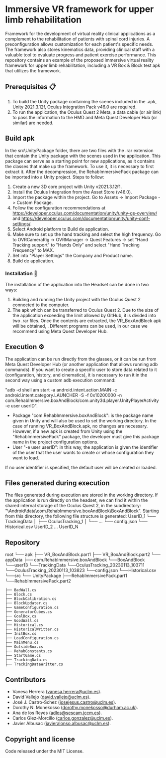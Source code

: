 # Immersive VR framework for upper limb rehabilitation

Framework for the development of virtual reality clinical applications as a complement to the rehabilitation of patients with spinal cord injuries. 
A preconfiguration allows customization for each patient's specific needs. 
The framework also stores kinematics data, providing clinical staff with a valuable tool to evaluate progress and patient exercise performance. This repository contains an example of the proposed immersive virtual reality framework for upper limb rehabilitation, including a VR Box & Block test apk that utilizes the framework.

## Prerequisites 📋

1. To build the Unity package containing the scenes included in the .apk, Unity 2021.3.12f, Oculus Integration Pack v46.0 are required.
2. To run the application, the Oculus Quest 2 Meta, a data cable (or air link) to pass the information to the HMD and Meta Quest Developer Hub (or similar) are needed.

## Build apk

In the src\UnityPackage folder, there are two files with the .rar extension that contain the Unity package with the scenes used in the application. This package can serve as a starting point for new applications, as it contains the classes that make up the framework. To use it, it is necessary to first extract it. After the decompression, the RehabImmersivePack package can be imported into a Unity project. 
Steps to follow:
1. Create a new 3D core project with Unity v2021.3.12f1.
2. Install the Oculus Integration from the Asset Store (v46.0).
3. Import the package within the project. Go to Assets -> Import Package -> Custom Package.
4. Follow the configuration recommendations at https://developer.oculus.com/documentation/unity/unity-gs-overview/ and  https://developer.oculus.com/documentation/unity/unity-conf-settings/.
5. Select Android platform to Build de application.
6. Make sure to set up the hand tracking and select the high frequency. Go to OVRCameraRig -> OVRManager -> Quest Features -> set "Hand Tracking support" to "Hands Only" and select "Hand Tracking Frequency" to MAX.
7. Set into "Player Settings" the Company and Product name. 
8. Build de application.



### Installation 🔧

The installation of the application into the Headset can be done in two ways:

1. Building and running the Unity project with the Oculus Quest 2 connected to the computer.
2. The apk which can be transferred to Oculus Quest 2. Due to the size of the application exceeding the limit allowed by GitHub, it is divided into two .rar files. Once the contents are extracted, the VR_BoxAndBlock apk will be obtained, . Different programs can be used, in our case we recommend using Meta Quest Developer Hub.

## Execution ⚙️

The application can be run directly from the glasses, or it can be run from Meta Quest Developer Hub (or another application that allows running adb commands). If you want to create a specific user to store data related to it (configuration, history, and cinematics), it is necessary to run it in the second way using a custom adb execution command: 

"adb -d shell am start -a android.intent.action.MAIN -c android.intent.category.LAUNCHER -S -f 0x10200000 -n com.RehabImmersive.boxAndBlock/com.unity3d.player.UnityPlayerActivity -e user userID".

- Package "com.RehabImmersive.boxAndBlock": is the package name given in Unity and will also be used to set the working directory. In the case of running VR_BoxAndBlock.apk, no changes are necessary. However, if a new apk is created from Unity using the "RehabImmersivePack" package, the developer must give this package name in the project configuration options.
- User "-e user userID": in this way, the application is given the identifier of the user that the user wants to create or whose configuration they want to load.

If no user identifier is specified, the default user will be created or loaded.

## Files generated during execution 

The files generated during execution are stored in the working directory. If the application is run directly on the headset, we can find it within the shared internal storage of the Oculus Quest 2, in the subdirectory: "\Android\data\com.RehabImmersive.boxAndBlock\BoxAndBlock".
Starting from this directory, the following file structure is generated:
UserID_1
└── TrackingData
    │   ├── OculusTracking_1
    │   └── ...
    └── config.json
    └── Historical.csv
UserID_2
...
UserID_N

## Repository

root
└── apk
     ├── VR_BoxAndBlock.part1
	 ├── VR_BoxAndBlock.part2
 └── appData
     ├── com.RehabImmersive.boxAndBlock
	            └──BoxAndBlock
				 └──user13
				      └──TrackingData
						    └──OculusTracking_20230113_103711
						    └──OculusTracking_20230113_103823
					  └──config.json
					  └──Historical.csv
└──src 
	└── UnityPackage
				├──RehabImmersivePack.part1
				└──RehabImmersivePack.part2
		
	├── BadWall.cs
	├── Block.cs
	├── BlockCalibration.cs
	├── BlockUpdater.cs
	├── GameConfiguration.cs
	├── GeneratorCubes.cs
	├── GoalBox.cs
	├── GoodWall.cs
	├── Historical.cs
	├── HistoricalWritter.cs
	├── InitBox.cs
	├── LoadConfiguration.cs
	├── MainMenu.cs
	├── OutsideBox.cs 
	├── RehabConstants.cs
	├── StartGame.cs
	├── TrackingData.cs
	├── TrackingDataWritter.cs
	

## Contributors

- Vanesa Herrera (vanesa.herrera@uclm.es).
- David Vallejo (david.vallejo@uclm.es).
- José J. Castro-Schez (josejesus.castro@uclm.es).
- Dorothy N. Monekosso (dorothy.monekosso@durham.ac.uk).
- Ana de los Reyes (adlos@sescam.jccm.es).
- Carlos Glez-Morcillo (carlos.gonzalez@uclm.es).
- Javier Albusac (javieralonso.albusac@uclm.es).

## Copyright and license

Code released under the MIT License.
					  
				


